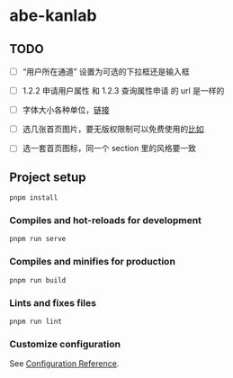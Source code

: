 # abe-kanlab



## TODO

- [ ] “用户所在通道” 设置为可选的下拉框还是输入框
- [ ] 1.2.2 申请用户属性 和 1.2.3 查询属性申请 的 url 是一样的
- [ ] 字体大小各种单位，[链接](https://www.w3.org/Style/Examples/007/units.en.html)
- [ ] 选几张首页图片，要无版权限制可以免费使用的[比如](https://unsplash.com/)
- [ ] 选一套首页图标，同一个 section 里的风格要一致


## Project setup
```
pnpm install
```

### Compiles and hot-reloads for development
```
pnpm run serve
```

### Compiles and minifies for production
```
pnpm run build
```

### Lints and fixes files
```
pnpm run lint
```

### Customize configuration
See [Configuration Reference](https://cli.vuejs.org/config/).
